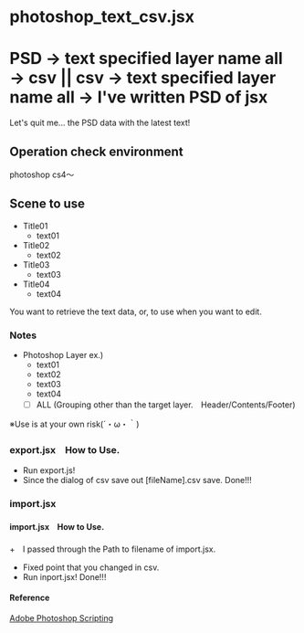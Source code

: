 # photoshop_text_csv.jsx
# PSD → text specified layer name all → csv || csv → text specified layer name all → I've written PSD of jsx
Let's quit me... the PSD data with the latest text!

## Operation check environment
photoshop cs4〜


## Scene to use
+ Title01
    + text01
+ Title02
    + text02
+ Title03
    + text03
+ Title04
    + text04

You want to retrieve the text data, or, to use when you want to edit.


### Notes
+ Photoshop Layer ex.)
    + text01
    + text02
    + text03
    + text04
    + [  ] ALL (Grouping other than the target layer.　Header/Contents/Footer)

※Use is at your own risk(´・ω・｀)

### export.jsx　How to Use.
+ Run export.js!
+ Since the dialog of csv save out [fileName].csv save.
Done!!!



### import.jsx

#### import.jsx　How to Use.
+　I passed through the Path to filename of import.jsx.
+ Fixed point that you changed in csv.
+ Run inport.jsx!
Done!!!


#### Reference
[Adobe Photoshop Scripting](http://www.adobe.com/jp/devnet/photoshop/scripting.html)



